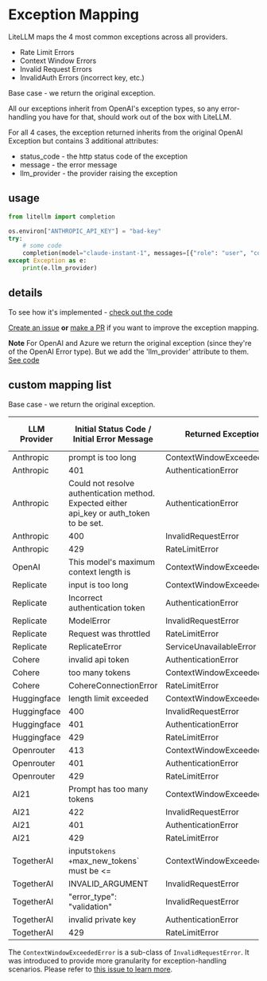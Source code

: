 # Exception Mapping

LiteLLM maps the 4 most common exceptions across all providers. 
- Rate Limit Errors
- Context Window Errors
- Invalid Request Errors
- InvalidAuth Errors (incorrect key, etc.)

Base case - we return the original exception.

All our exceptions inherit from OpenAI's exception types, so any error-handling you have for that, should work out of the box with LiteLLM. 

For all 4 cases, the exception returned inherits from the original OpenAI Exception but contains 3 additional attributes: 
* status_code - the http status code of the exception
* message - the error message
* llm_provider - the provider raising the exception

## usage

```python 
from litellm import completion

os.environ["ANTHROPIC_API_KEY"] = "bad-key"
try: 
    # some code 
    completion(model="claude-instant-1", messages=[{"role": "user", "content": "Hey, how's it going?"}])
except Exception as e:
    print(e.llm_provider)
```

## details 

To see how it's implemented - [check out the code](https://github.com/BerriAI/litellm/blob/a42c197e5a6de56ea576c73715e6c7c6b19fa249/litellm/utils.py#L1217)

[Create an issue](https://github.com/BerriAI/litellm/issues/new) **or** [make a PR](https://github.com/BerriAI/litellm/pulls) if you want to improve the exception mapping. 

**Note** For OpenAI and Azure we return the original exception (since they're of the OpenAI Error type). But we add the 'llm_provider' attribute to them. [See code](https://github.com/BerriAI/litellm/blob/a42c197e5a6de56ea576c73715e6c7c6b19fa249/litellm/utils.py#L1221)

## custom mapping list

Base case - we return the original exception.

| LLM Provider | Initial Status Code / Initial Error Message | Returned Exception | Returned Status Code |
|----------------------|------------------------|-----------------|-----------------|
| Anthropic | prompt is too long | ContextWindowExceededError | 400 |
| Anthropic | 401 | AuthenticationError | 401 |
| Anthropic | Could not resolve authentication method. Expected either api_key or auth_token to be set. | AuthenticationError | 401 |
| Anthropic | 400 | InvalidRequestError | 400 | 
| Anthropic | 429 | RateLimitError | 429 | 
| OpenAI | This model's maximum context length is | ContextWindowExceededError | 400 | 
| Replicate | input is too long | ContextWindowExceededError | 400 | 
| Replicate | Incorrect authentication token | AuthenticationError | 401 | 
| Replicate | ModelError | InvalidRequestError | 400 |
| Replicate | Request was throttled | RateLimitError | 429 |
| Replicate | ReplicateError | ServiceUnavailableError | 500 |
| Cohere | invalid api token | AuthenticationError | 401 |
| Cohere | too many tokens | ContextWindowExceededError | 400 |
| Cohere | CohereConnectionError | RateLimitError | 429 |
| Huggingface | length limit exceeded | ContextWindowExceededError | 400 |
| Huggingface | 400 | InvalidRequestError | 400 |
| Huggingface | 401 | AuthenticationError | 401 | 
| Huggingface | 429 | RateLimitError | 429 | 
| Openrouter | 413 | ContextWindowExceededError | 400 | 
| Openrouter | 401 | AuthenticationError | 401 | 
| Openrouter | 429 | RateLimitError | 429 | 
| AI21 | Prompt has too many tokens | ContextWindowExceededError | 400 | 
| AI21 | 422 | InvalidRequestError | 400 | 
| AI21 | 401 | AuthenticationError | 401 | 
| AI21 | 429 | RateLimitError | 429 | 
| TogetherAI | inputs` tokens + `max_new_tokens` must be <= | ContextWindowExceededError | 400 | 
| TogetherAI | INVALID_ARGUMENT | InvalidRequestError | 400 | 
| TogetherAI | "error_type": "validation" | InvalidRequestError | 400 | 
| TogetherAI | invalid private key | AuthenticationError | 401 | 
| TogetherAI | 429 | RateLimitError | 429 | 


The `ContextWindowExceededError` is a sub-class of `InvalidRequestError`. It was introduced to provide more granularity for exception-handling scenarios. Please refer to [this issue to learn more](https://github.com/BerriAI/litellm/issues/228).


